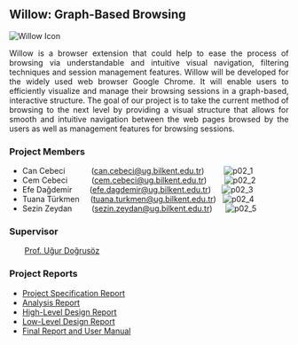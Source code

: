 ## Willow: Graph-Based Browsing

![Willow Icon](https://user-images.githubusercontent.com/56072318/116729181-8b0b8d00-a9ef-11eb-82d1-a2ca51216b5c.png)

<p align="justify" width="100%">
Willow is a browser extension that could help to ease the process of browsing via understandable and intuitive visual navigation, filtering techniques and session management features. Willow will be developed for the widely used web browser Google Chrome. It will enable users to efficiently visualize and manage their browsing sessions in a graph-based, interactive structure. The goal of our project is to take the current method of browsing to the next level by providing a visual structure that allows for smooth and intuitive navigation between the web pages browsed by the users as well as management features for browsing sessions.
</p>

### Project Members

- Can Cebeci     &nbsp;&nbsp;&nbsp;&nbsp;&nbsp;&nbsp;&nbsp;&nbsp;&nbsp;&nbsp;&nbsp;(can.cebeci@ug.bilkent.edu.tr)
  &nbsp;&nbsp;&nbsp;&nbsp;&nbsp;&nbsp;&nbsp;&nbsp;![p02_1](https://user-images.githubusercontent.com/56072318/116783722-13923800-aa99-11eb-81dc-2a4209c2428d.jpg)
- Cem Cebeci     &nbsp;&nbsp;&nbsp;&nbsp;&nbsp;&nbsp;&nbsp;&nbsp;&nbsp;&nbsp;(cem.cebeci@ug.bilkent.edu.tr)
  &nbsp;&nbsp;&nbsp;&nbsp;&nbsp;&nbsp;&nbsp;![p02_2](https://user-images.githubusercontent.com/56072318/116783728-1725bf00-aa99-11eb-839c-b86e4c623a74.jpg)
- Efe Dağdemir  &nbsp;&nbsp;&nbsp;&nbsp;&nbsp;&nbsp;&nbsp;(efe.dagdemir@ug.bilkent.edu.tr)
  &nbsp;&nbsp;&nbsp;&nbsp;![p02_3](https://user-images.githubusercontent.com/56072318/116783729-18ef8280-aa99-11eb-82f7-c83fb1e3949b.jpg)
- Tuana Türkmen&nbsp;&nbsp;&nbsp;&nbsp;&nbsp;(tuana.turkmen@ug.bilkent.edu.tr)
  &nbsp;&nbsp;![p02_4](https://user-images.githubusercontent.com/56072318/116783732-1ab94600-aa99-11eb-8ac3-3d615c8b69b8.jpg)
- Sezin Zeydan  &nbsp;&nbsp;&nbsp;&nbsp;&nbsp;&nbsp;&nbsp;&nbsp;(sezin.zeydan@ug.bilkent.edu.tr)
  &nbsp;&nbsp;&nbsp;&nbsp;&nbsp;![p02_5](https://user-images.githubusercontent.com/56072318/116783735-1d1ba000-aa99-11eb-812b-b6ca95287a43.jpg)
  
### Supervisor

&nbsp;&nbsp;&nbsp;&nbsp;&nbsp;&nbsp;&nbsp;[Prof. Uğur Doğrusöz](http://www.cs.bilkent.edu.tr/~ugur/)

### Project Reports

- [Project Specification Report](https://efedagdemir.github.io/willow/pdf/willow-project-specification-report.pdf)
- [Analysis Report](https://efedagdemir.github.io/willow/pdf/Willow.Analysis.Report.Fall2020.pdf)
- [High-Level Design Report](https://efedagdemir.github.io/willow/pdf/Willow-High-Level-Design-Report.pdf)
- [Low-Level Design Report](https://efedagdemir.github.io/willow/pdf/Willow-Low-Level-Design-Report.pdf)
- [Final Report and User Manual](https://efedagdemir.github.io/willow/pdf/Willow-Final-Report-and-User-Manual.pdf)
